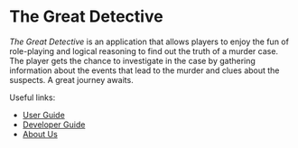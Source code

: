 # The Great Detective

_The Great Detective_ is an application that allows players to enjoy the fun of role-playing and logical reasoning to 
find out the truth of a murder case. The player gets the chance to investigate in the case by gathering information 
about the events that lead to the murder and clues about the suspects. A great journey awaits.

Useful links:
* [User Guide](UserGuide.md)
* [Developer Guide](DeveloperGuide.md)
* [About Us](AboutUs.md)
